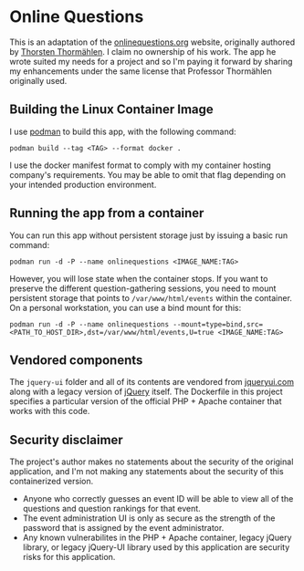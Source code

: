 # Online Questions
This is an adaptation of the [onlinequestions.org](https://onlinequestions.org/) website, originally authored by [Thorsten Thormählen](https://www.thormae.de/). I claim no ownership of his work. The app he wrote suited my needs for a project and so I'm paying it forward by sharing my enhancements under the same license that Professor Thormählen originally used.

## Building the Linux Container Image
I use [podman](https://podman.io/) to build this app, with the following command:

`podman build --tag <TAG> --format docker .`

I use the docker manifest format to comply with my container hosting company's requirements. You may be able to omit that flag depending on your intended production environment.

## Running the app from a container
You can run this app without persistent storage just by issuing a basic run command:

`podman run -d -P --name onlinequestions <IMAGE_NAME:TAG>`

However, you will lose state when the container stops. If you want to preserve the different question-gathering sessions, you need to mount persistent storage that points to `/var/www/html/events` within the container. On a personal workstation, you can use a bind mount for this:

`podman run -d -P --name onlinequestions --mount=type=bind,src=<PATH_TO_HOST_DIR>,dst=/var/www/html/events,U=true <IMAGE_NAME:TAG>`

## Vendored components
The `jquery-ui` folder and all of its contents are vendored from [jqueryui.com](https://jqueryui.com/) along with a legacy version of [jQuery](https://jquery.com/) itself. The Dockerfile in this project specifies a particular version of the official PHP + Apache container that works with this code.

## Security disclaimer
The project's author makes no statements about the security of the original application, and I'm not making any statements about the security of this containerized version.

* Anyone who correctly guesses an event ID will be able to view all of the questions and question rankings for that event.
* The event administration UI is only as secure as the strength of the password that is assigned by the event administrator.
* Any known vulnerabilites in the PHP + Apache container, legacy jQuery library, or legacy jQuery-UI library used by this application are security risks for this application.
